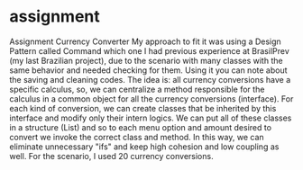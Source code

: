 # assignment
Assignment Currency Converter
My approach to fit it was using a Design Pattern called Command which one I had previous experience at BrasilPrev 
(my last Brazilian project), due to the scenario with many classes with the same behavior and needed checking for them.
Using it you can note about the saving and cleaning codes. The idea is: all currency conversions have a specific calculus, 
so, we can centralize a method responsible for the calculus in a common object for all the currency conversions (interface). 
For each kind of conversion, we can create classes that be inherited by this interface and modify only their intern logics.
We can put all of these classes in a structure (List) and so to each menu option and amount desired to convert we invoke the 
correct class and method. In this way, we can eliminate unnecessary "ifs" and keep high cohesion and low coupling as well.
For the scenario, I used 20 currency conversions.
